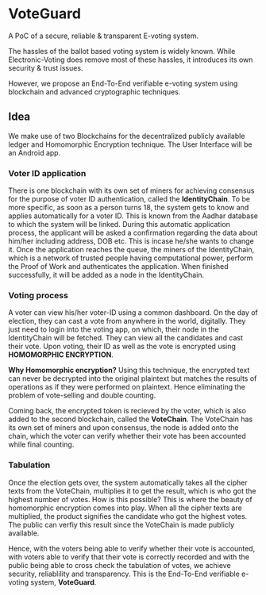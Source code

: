 # VoteGuard
A PoC of a secure, reliable &amp; transparent E-voting system.

The hassles of the ballot based voting system is widely known. While Electronic-Voting does remove most of these hassles, it introduces its own security & trust issues.

However, we propose an End-To-End verifiable e-voting system using blockchain and advanced cryptographic techniques.

## Idea

We make use of two Blockchains for the decentralized publicly available ledger and Homomorphic Encryption technique. The User Interface will be an Android app.

### Voter ID application
There is one blockchain with its own set of miners for achieving consensus for the purpose of voter ID authentication, called the **IdentityChain**. To be more specific, as soon as a person turns 18, the system gets to know and applies automatically for a voter ID. This is known from the Aadhar database to which the system will be linked. During this automatic application process, the applicant will be asked a confirmation regarding the data about him/her including address, DOB etc. This is incase he/she wants to change it. Once the application reaches the queue, the miners of the IdentityChain, which is a network of trusted people having computational power, perform the Proof of Work and authenticates the application. When finished successfully, it will be added as a node in the IdentityChain.

### Voting process
A voter can view his/her voter-ID using a common dashboard. On the day of election, they can cast a vote from anywhere in the world, digitally. They just need to login into the voting app, on which, their node in the IdentityChain will be fetched. They can view all the candidates and cast their vote. Upon voting, their ID as well as the vote is encrypted using **HOMOMORPHIC ENCRYPTION**.

**Why Homomorphic encryption?**
Using this technique, the encrypted text can never be decrypted into the original plaintext but matches the results of operations as if they were performed on plaintext. Hence eliminating the problem of vote-selling and double counting.

Coming back, the encrypted token is recieved by the voter, which is also added to the second blockchain, called the **VoteChain**. The VoteChain has its own set of miners and upon consensus, the node is added onto the chain, which the voter can verify whether their vote has been accounted while final counting.

### Tabulation
Once the election gets over, the system automatically takes all the cipher texts from the VoteChain, multiplies it to get the result, which is who got the highest number of votes. How is this possible? This is where the beauty of homomorphic encryption comes into play. When all the cipher texts are multiplied, the product signifies the candidate who got the highest votes. The public can verfiy this result since the VoteChain is made publicly available.

Hence, with the voters being able to verify whether their vote is accounted, with voters able to verify that their vote is correctly recorded and with the public being able to cross check the tabulation of votes, we achieve security, reliablility and transparency. This is the End-To-End verifiable e-voting system, **VoteGuard**.
